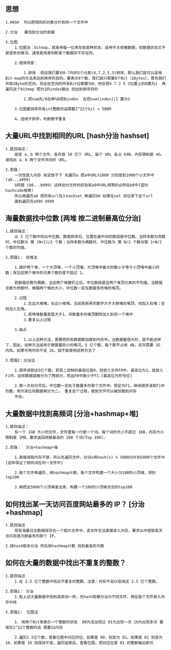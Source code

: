 ## 思想

    1.HASH  可以把相同的对象分片到同一个文件中

    2.分治   要找到分治的依据  

    3.位图
        1.位图法：bitmap，就是用每一位来存放某种状态，适用于大规模数据，但数据状态又不是很多的情况。通常是用来判断某个数据存不存在的。

        2.使用场景：

            1.排序  假设我们要对0-7内的5个元素(4,7,2,5,3)排序。那么我们就可以采用Bit-map的方法来达到排序的目的。要表示8个数，我们就只需要8个Bit（1Bytes），首先我们开辟1Byte的空间，将这些空间的所有Bit位都置为0，然后把4 7 2 5 3位置上的0置为1  再遍历这个bitmap 把为1的index输出 则达到排序目的

            2.把num先/8在再%8得到index  在把num[index]|1 置为1 

        3.位图要排序所有int整数的话需要2^32个bit = 500M

        4，适用于排序，判断数字重复


## 大量URL中找到相同的URL    [hash分治 hashset]

    1.题目描述：
        给定 a、b 两个文件，各存放 50 亿个 URL，每个 URL 各占 64B，内存限制是 4G。请找出 a、b 两个文件共同的 URL。
    
    2.思路：
        一次性放入内存 肯定放不下 先遍历a 把a中URL%1000 分别放到1000个小文件中(a0...a999) 
        b同理 (b0...b999) 这样划分文件的好处和a0中URL相等的必然在b0中(因为hashcode相等) 
        所以再遍历a0 把所有url加入hashset 再遍历b0 如果在set 则记录下这个url 
        直到遍历完a999 b999


## 海量数据找中位数    [两堆   按二进制最高位分治]

    1.题目描述：
        从 5 亿个数中找出中位数。数据排序后，位置在最中间的数就是中位数。当样本数为奇数时，中位数为 第 (N+1)/2 个数；当样本数为偶数时，中位数为 第 N/2 个数与第 1+N/2 个数的均值。
    
    2.思路1： 双堆法

        1.维护两个堆，一个大顶堆，一个小顶堆。大顶堆中最大的数小于等于小顶堆中最小的数；保证这两个堆中的元素个数的差不超过 1。

        若数据总数为偶数，当这两个堆建好之后，中位数就是这两个堆顶元素的平均值。当数据总数为奇数时，根据两个堆的大小，中位数一定在数据多的堆的堆顶。

        2.过程
            1.左边大根堆，右边小根堆。当前若新来的数字大于大根堆的堆顶，则加入右堆；否则加入左堆。
            2.若两堆数量差距大于1，将数量多的堆顶删除加入到另一个堆中
            3.重复以上过程

        3.缺点

            1.以上这种方法，需要把所有数据都加载到内存中。当数据量很大时，就不能这样了，因此，这种方法适用于数据量较小的情况。5 亿个数，每个数字占用 4B，总共需要 2G 内存。如果可用内存不足 2G，就不能使用这种方法了
    
    3.思路2：分治法

        1.顺序读取这5亿个数，若其二进制的最高位是0，则放入文件F0中，最高位为1，就放入F1中。这样数据就被分为了两部分，而且F0中数小于F1.[最高位为符号位]

        2.第一次划分完后，中位数一定处于数量多的那个文件中。假定为F1，继续顺序读取F1中的数，用次高位将数据再分为二。 重复这个过程，直到文件可以被加载到内存
        中去。
  
## 大量数据中找到高频词      [分治+hashmap+堆]

    1.题目描述：
        有一个 1GB 大小的文件，文件里每一行是一个词，每个词的大小不超过 16B，内存大小限制是 1MB，要求返回频数最高的 100 个词(Top 100)。
    
    2.思路：  分治+hashmap+堆

        1.直接读取内存不够，所以先遍历文件，对词x用hash(x) % 5000分片到5000个文件中[这样保证了相同词在同一文件中]

        2.每个文件再遍历，用hashmap计数。每个文件构建一个大小为100的小顶堆，得到top100

        3.再把这5000个小顶堆拿出来，构建一个100的小顶堆求总的top100
    

## 如何找出某一天访问百度网站最多的 IP？  [分治+hashmap]

    1.题目描述
        现有海量日志数据保存在一个超大文件中，该文件无法直接读入内存，要求从中提取某天访问百度次数最多的那个 IP。
    
    2.按hash取余分治 然后按hashmap计数 找到最高的次数 

## 如何在大量的数据中找出不重复的整数？

    1.题目描述
        1.在 2.5 亿个整数中找出不重复的整数。注意：内存不足以容纳这 2.5 亿个整数。
    
    2.思路1： 分治
        1.和上述大量数据中找到高频词一样，先hash取模分治为不同文件，再在每个文件放入内存中找

    3.思路2:  位图法

        1. 用两个Bit来表示一个整数的状态  00为没出现过 01为出现一次 10为出现多次 要保存2^32个整数的话 需要1G内存

        2.遍历2.5亿个数，查看位图中对应的位，如果是 00，则变为 01，如果是 01 则变为 10，如果是 10 则保持不变。遍历结束后，查看位图，把对应位是 01 的整数输出即可
    